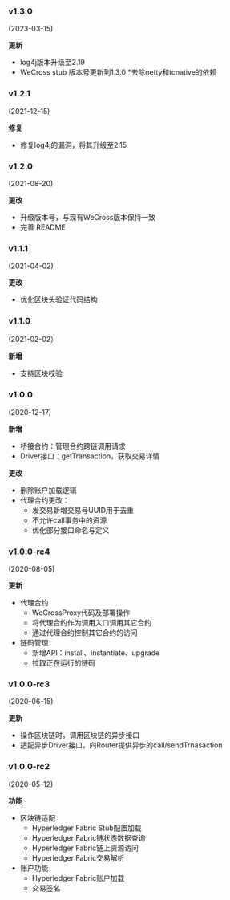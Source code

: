 ### v1.3.0

(2023-03-15)

**更新**

* log4j版本升级至2.19
* WeCross stub 版本号更新到1.3.0
  *去除netty和tcnative的依赖

### v1.2.1

(2021-12-15)

**修复**

* 修复log4j的漏洞，将其升级至2.15

### v1.2.0

(2021-08-20)

**更改**

* 升级版本号，与现有WeCross版本保持一致
* 完善 README 

### v1.1.1

(2021-04-02)

**更改**

* 优化区块头验证代码结构

### v1.1.0

(2021-02-02）

**新增**

* 支持区块校验

### v1.0.0

(2020-12-17)

**新增**

* 桥接合约：管理合约跨链调用请求
* Driver接口：getTransaction，获取交易详情

**更改**

* 删除账户加载逻辑
* 代理合约更改：
    * 发交易新增交易号UUID用于去重
    * 不允许call事务中的资源
    * 优化部分接口命名与定义

### v1.0.0-rc4

(2020-08-05)

**更新**

* 代理合约
  * WeCrossProxy代码及部署操作
  * 将代理合约作为调用入口调用其它合约
  * 通过代理合约控制其它合约的访问
* 链码管理
  * 新增API：install、instantiate、upgrade
  * 拉取正在运行的链码

### v1.0.0-rc3

(2020-06-15)

**更新**

* 操作区块链时，调用区块链的异步接口
* 适配异步Driver接口，向Router提供异步的call/sendTrnasaction

### v1.0.0-rc2

(2020-05-12)

**功能**
* 区块链适配
  * Hyperledger Fabric Stub配置加载
  * Hyperledger Fabric链状态数据查询
  * Hyperledger Fabric链上资源访问
  * Hyperledger Fabric交易解析
* 账户功能
  * Hyperledger Fabric账户加载
  * 交易签名
